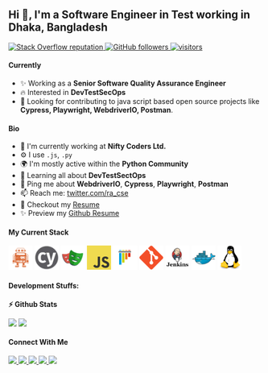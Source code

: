 ## Hi 👋, I'm a Software Engineer in Test working in Dhaka, Bangladesh

<p align="left">
  
  <a href="https://meta.stackoverflow.com/users/8793749/rakib-hasan">
    <img alt="Stack Overflow reputation" src="https://img.shields.io/stackexchange/stackoverflow/r/5921662?color=orange&label=reputation&logo=stackoverflow">
  </a>
  <a href="https://github.com/RakibInfolytx?tab=followers">
    <img alt="GitHub followers" src="https://img.shields.io/github/followers/RakibInfolytx?color=green&logo=github">
  </a>
  <a href="https://github.com/RakibInfolytx">
    <img src="https://komarev.com/ghpvc/?username=RakibInfolytx" alt="visitors" />
  </a>

</p>

#### Currently

- ✨ Working as a **Senior Software Quality Assurance Engineer**
- :fire: Interested in **DevTestSecOps**
- :calendar: Looking for contributing to java script based open source projects like **Cypress, Playwright, WebdriverIO, Postman**.

#### Bio

- 🏢 I'm currently working at **Nifty Coders Ltd.**
- ⚙️ I use `.js`, `.py`
- 🌍 I'm mostly active within the **Python Community**
- 🌱 Learning all about **DevTestSectOps**
- 💬 Ping me about **WebdriverIO**, **Cypress**, **Playwright**, **Postman**
- 📫 Reach me: [twitter.com/ra_cse](https://twitter.com/ra_cse)
- 📝 Checkout my [Resume](files/SQA_6_University_Of_Wales_Rakib.pdf)
- ✨ Preview my [Github Resume](https://rakibinfolytx.github.io/resume/)

#### My Current Stack

<img height="48" src="img/webdriver.io.png" alt="Webdriverio"> <img height="48" src="img/cypress.jpg" alt="Cypress"> <img height="48" src="img/playwright-logo.png" alt="Playwright"> <img height="48" src="img/javascript.png" alt="JavaScript"> <img height="48" src="img/pytest-original.svg" alt="pytest"> <img height="48" src="img/git-original.svg" alt="git"> <img height="48" src="img/jenkins.png" alt="Jenkins"> <img height="48" src="img/docker-original.svg" alt="Docker"> <img height="48" src="img/linux-original.svg" alt="linux">

#### Development Stuffs:

<b>⚡ Github Stats</b>
<p float="left">
<img height="180em" src="https://github-readme-stats.vercel.app/api?username=RakibInfolytx&show_icons=true&hide_border=true&&count_private=true&include_all_commits=true" /> 
<img height="180em" src="https://github-readme-stats.vercel.app/api/top-langs/?username=RakibInfolytx&show_icons=true&hide_border=true&layout=compact&langs_count=8"/>
</p>


#### Connect With Me

<p left="center">
<a href="https://twitter.com/ra_cse">
  <img src="https://img.shields.io/badge/twitter-%231DA1F2.svg?&style=for-the-badge&logo=twitter&logoColor=white" height=25>
</a> 
<a href="https://www.linkedin.com/in/rakib-hasan-94120638/">
  <img src="https://img.shields.io/badge/linkedin-%230077B5.svg?&style=for-the-badge&logo=linkedin&logoColor=white" height=25>
</a> 
<a href="https://www.facebook.com/rakib.hasan.52206654">
  <img src="https://img.shields.io/badge/Facebook-1877F2?style=for-the-badge&logo=facebook&logoColor=white" height=25>
</a>
<a href="https://medium.com/@cse.rakib">
  <img src="https://img.shields.io/badge/Medium-12100E?style=for-the-badge&logo=medium&logoColor=white" height=25>
</a>
<a href="mailto:cse.rakib@gmail.com">
  <img src="	https://img.shields.io/badge/Gmail-D14836?style=for-the-badge&logo=gmail&logoColor=white" height=25>
</a>
</p>
